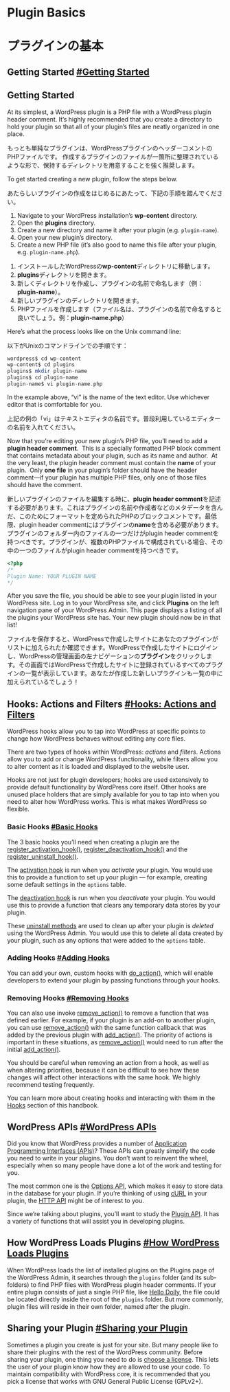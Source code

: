 <h1>Plugin Basics</h1>

# プラグインの基本

<h2 class="toc-heading" id="getting-started" tabindex="-1">Getting Started <a href="#getting-started" class="anchor"><span aria-hidden="true">#</span><span class="screen-reader-text">Getting Started</span></a></h2>

## Getting Started

<p>At its simplest, a WordPress plugin is a PHP file with a WordPress plugin header comment.
It’s highly recommended that you create a directory to hold your plugin so that all of your plugin’s files are neatly organized in one place.</p>

もっとも単純なプラグインは、WordPressプラグインのヘッダーコメントのPHPファイルです。
作成するプラグインのファイルが一箇所に整理されているような形で、保持するディレクトリを用意することを強く推奨します。

<p>To get started creating a new plugin, follow the steps below.</p>

あたらしいプラグインの作成をはじめるにあたって、下記の手順を踏んでください。

<ol>
<li>Navigate to your WordPress installation’s&nbsp;<strong>wp-content</strong> directory.</li>
<li>Open&nbsp;the <strong>plugins</strong> directory.</li>
<li>Create a new directory and name it after your plugin (e.g. <code>plugin-name</code>).</li>
<li>Open&nbsp;your new plugin’s directory.</li>
<li>Create a new PHP file (it’s also good to name this file after your plugin, e.g. <code>plugin-name.php</code>).</li>
</ol>

1. インストールしたWordPressの**wp-content**ディレクトリに移動します。
2. **plugins**ディレクトリを開きます。
3. 新しくディレクトリを作成し、プラグインの名前で命名します（例：**plugin-name**）。
4. 新しいプラグインのディレクトリを開きます。
5. PHPファイルを作成します（ファイル名は、プラグインの名前で命名すると良いでしょう。例：**plugin-name.php**）

<p>Here’s what the process looks like on the Unix command line:</p>

以下がUnixのコマンドラインでの手順です：

```PHP
wordpress$ cd wp-content
wp-content$ cd plugins
plugins$ mkdir plugin-name
plugins$ cd plugin-name
plugin-name$ vi plugin-name.php
```

<p>In the example above, “vi” is the name of the text editor. Use whichever editor that is comfortable for you.</p>

上記の例の「vi」はテキストエディタの名前です。普段利用しているエディターの名前を入れてください。

<p>Now that you’re editing your new plugin’s PHP file, you’ll need to add a <strong>plugin header comment</strong>. &nbsp;This is a specially formatted PHP block comment that contains metadata about your plugin, such as its name and author. &nbsp;At the very least, the plugin header comment must contain the <strong>name</strong> of your plugin. &nbsp;Only <strong>one file</strong> in your&nbsp;plugin’s folder should have the header comment—if your plugin has multiple PHP files, only one of those files should have the comment.</p>

新しいプラグインのファイルを編集する時に、**plugin header comment**を記述する必要があります。これはプラグインの名前や作成者などのメタデータを含んだ、このためにフォーマットを定められたPHPのブロックコメントです。最低限、plugin header commentにはプラグインの**name**を含める必要があります。プラグインのフォルダー内のファイルの一つだけがplugin header commentを持つべきです。プラグインが、複数のPHPファイルで構成されている場合、その中の一つのファイルがplugin header commentを持つべきです。

```PHP
<?php
/*
Plugin Name: YOUR PLUGIN NAME
*/
```

<p>After you save the file, you should be able to see your plugin listed in your WordPress site. Log in to your WordPress site, and click <strong>Plugins</strong> on the left navigation pane of your WordPress Admin. This page displays a listing of all the plugins your&nbsp;WordPress site has. Your new plugin should now be in that list!</p>

ファイルを保存すると、WordPressで作成したサイトにあなたのプラグインがリストに加えられたか確認できます。WordPressで作成したサイトにログインし、WordPressの管理画面の左ナビゲーションの**プラグイン**をクリックします。その画面ではWordPressで作成したサイトに登録されているすべてのプラグインの一覧が表示しています。あなたが作成した新しいプラグインも一覧の中に加えられているでしょう！

<h2 class="toc-heading" id="hooks-actions-and-filters" tabindex="-1">Hooks: Actions and Filters <a href="#hooks-actions-and-filters" class="anchor"><span aria-hidden="true">#</span><span class="screen-reader-text">Hooks: Actions and Filters</span></a></h2>

<p>WordPress hooks allow you&nbsp;to tap into WordPress at specific points to change how WordPress behaves without editing any core files.</p>

<p>There are two types of hooks within WordPress: <em>actions</em> and <em>filters</em>. Actions allow you to add or change WordPress functionality, while filters allow you to alter&nbsp;content as it is loaded and displayed to the website user.</p>

<p>Hooks are not just for plugin developers; hooks are used extensively to provide default functionality by WordPress core itself. Other&nbsp;hooks are unused place holders that are simply available for you to tap into when you need to alter how WordPress works. This is what makes WordPress so flexible.</p>

<h3 class="toc-heading" id="basic-hooks" tabindex="-1">Basic Hooks <a href="#basic-hooks" class="anchor"><span aria-hidden="true">#</span><span class="screen-reader-text">Basic Hooks</span></a></h3>

<p>The 3 basic hooks you’ll need when creating a plugin are the <a href="https://developer.wordpress.org/reference/functions/register_activation_hook/">register_activation_hook()</a>, <a href="https://developer.wordpress.org/reference/functions/register_deactivation_hook/">register_deactivation_hook()</a>&nbsp;and the <a href="https://developer.wordpress.org/reference/functions/register_uninstall_hook/">register_uninstall_hook()</a>.</p>

<p>The <a href="https://developer.wordpress.org/plugins/the-basics/activation-deactivation-hooks/">activation hook</a> is run when you <em>activate</em> your plugin. You would use this to provide a function to set up your plugin — for example, creating some default settings in the <code>options</code> table.</p>

<p>The <a href="https://developer.wordpress.org/plugins/the-basics/activation-deactivation-hooks/">deactivation hook</a> is run when you <em>deactivate</em> your plugin. You would use this to provide a function that clears any temporary data stores by your plugin.</p>

<p>These <a href="https://developer.wordpress.org/plugins/the-basics/uninstall-methods/">uninstall methods</a> are used to clean up after your plugin is <em>deleted</em> using the WordPress Admin. You would use this to delete all data created by your plugin, such as any options that were added to the <code>options</code> table.</p>

<h3 class="toc-heading" id="adding-hooks" tabindex="-1">Adding Hooks <a href="#adding-hooks" class="anchor"><span aria-hidden="true">#</span><span class="screen-reader-text">Adding Hooks</span></a></h3>

<p>You can add your own, custom hooks with <a href="https://developer.wordpress.org/reference/functions/do_action/">do_action()</a>, which will enable developers to extend your plugin by passing functions through your hooks.</p>

<h3 class="toc-heading" id="removing-hooks" tabindex="-1">Removing Hooks <a href="#removing-hooks" class="anchor"><span aria-hidden="true">#</span><span class="screen-reader-text">Removing Hooks</span></a></h3>

<p>You can also use invoke <a href="https://developer.wordpress.org/reference/functions/remove_action/">remove_action()</a> to remove a function that was defined earlier. For example, if your plugin is an add-on to another plugin, you can use <a href="https://developer.wordpress.org/reference/functions/remove_action/">remove_action()</a> with the same function callback that was added by the previous plugin with <a href="https://developer.wordpress.org/reference/functions/add_action/">add_action()</a>. The priority of actions is important in these situations, as <a href="https://developer.wordpress.org/reference/functions/remove_action/">remove_action()</a> would need to run after the initial <a href="https://developer.wordpress.org/reference/functions/add_action/">add_action()</a>.</p>

<p>You should be careful when removing an action from a hook, as well as when altering priorities, because it can be difficult to see how these changes will affect other interactions with the same hook. We highly recommend testing frequently.</p>

<p>You can learn more about creating hooks and interacting with them in the <a href="https://developer.wordpress.org/plugin/hooks/">Hooks</a> section of this handbook.</p>

<h2 class="toc-heading" id="wordpress-apis" tabindex="-1">WordPress APIs <a href="#wordpress-apis" class="anchor"><span aria-hidden="true">#</span><span class="screen-reader-text">WordPress APIs</span></a></h2>

<p>Did you know that WordPress provides a number of <a href="https://make.wordpress.org/core/handbook/core-apis/">Application Programming Interfaces (APIs)</a>? These APIs can greatly simplify the code you need to write in your plugins. You don’t want to reinvent the wheel, especially when so many people have done a lot of the work and testing for you.</p>

<p>The most common one is the <a href="https://codex.wordpress.org/Options_API">Options API</a>, which makes it easy to store data in the database for your plugin. If you’re thinking of using <a href="https://en.wikipedia.org/wiki/CURL" target="_blank">cURL</a> in your plugin, the <a href="https://codex.wordpress.org/HTTP_API">HTTP API</a> might be of interest to you.</p>

<p>Since we’re talking about plugins, you’ll want to study the <a href="https://codex.wordpress.org/Plugin_API">Plugin API</a>. It has a variety of functions that will assist you in developing plugins.</p>

<h2 class="toc-heading" id="how-wordpress-loads-plugins" tabindex="-1">How WordPress Loads Plugins <a href="#how-wordpress-loads-plugins" class="anchor"><span aria-hidden="true">#</span><span class="screen-reader-text">How WordPress Loads Plugins</span></a></h2>

<p>When WordPress loads the list of installed plugins&nbsp;on the Plugins page of the WordPress Admin, it searches through the <code>plugins</code> folder (and its sub-folders) to find PHP files with WordPress plugin header comments. If your entire plugin consists of just a single PHP&nbsp;file, like <a title="Hello Dolly" href="https://wordpress.org/plugins/hello-dolly/">Hello Dolly</a>, the file could be located directly inside the root of the <code>plugins</code> folder. But more commonly, plugin files will reside in their own folder, named after the plugin.</p>

<h2 class="toc-heading" id="sharing-your-plugin" tabindex="-1">Sharing your Plugin <a href="#sharing-your-plugin" class="anchor"><span aria-hidden="true">#</span><span class="screen-reader-text">Sharing your Plugin</span></a></h2>

<p>Sometimes a plugin you create is just for your site. But many people like&nbsp;to share their plugins with the rest of the WordPress community. Before sharing your plugin, one thing you need to do is&nbsp;<a href="https://opensource.org/licenses/category">choose a license</a>. This lets the user of your plugin know how they are allowed to&nbsp;use your code. To maintain compatibility with WordPress core, it is recommended that you pick a license that works with GNU General Public License (GPLv2+).</p>
